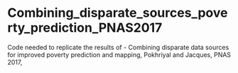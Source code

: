 # Combining_disparate_sources_poverty_prediction_PNAS2017
Code needed to replicate the results of - Combining disparate data sources for improved poverty prediction and mapping, Pokhriyal and Jacques, PNAS 2017, 
